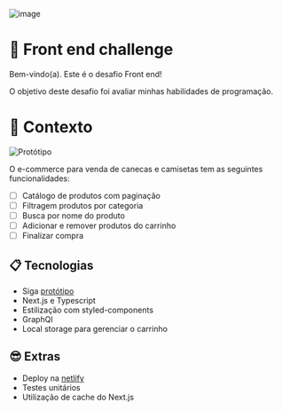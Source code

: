 ![image](https://user-images.githubusercontent.com/40845824/121069742-3accdb00-c7a4-11eb-87d0-3dc47e433762.png)

# 🚀 Front end challenge

Bem-vindo(a). Este é o desafio Front end!

O objetivo deste desafio foi avaliar minhas habilidades de programação.

# 🧠 Contexto

![Protótipo](https://storage.googleapis.com/xesque-dev/challenge-images/prototipo.png?42)

O e-commerce para venda de canecas e camisetas tem as seguintes funcionalidades:
- [ ] Catálogo de produtos com paginação
- [ ] Filtragem produtos por categoria
- [ ] Busca por nome do produto
- [ ] Adicionar e remover produtos do carrinho
- [ ] Finalizar compra

## 📋 Tecnologias

- Siga [protótipo](https://www.figma.com/file/rET9F2CeUEJdiVN7JRu993/E-commerce---capputeeno?node-id=680%3A6449)
- Next.js e Typescript
- Estilização com styled-components
- GraphQl
- Local storage para gerenciar o carrinho

## 😎 Extras
- Deploy na [netlify](https://www.google.com.br)
- Testes unitários
- Utilização de cache do Next.js
